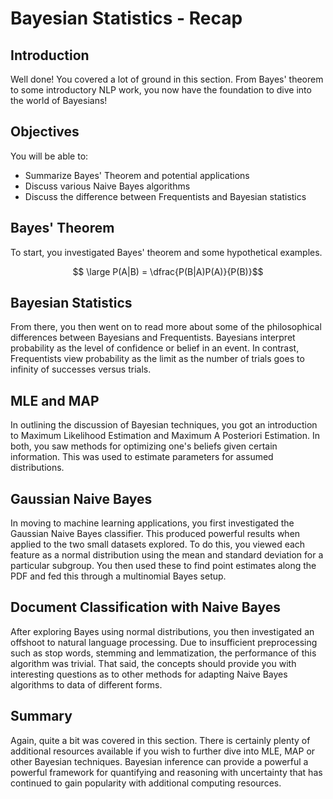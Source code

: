 
# Bayesian Statistics - Recap

## Introduction

Well done! You covered a lot of ground in this section. From Bayes' theorem to some introductory NLP work, you now have the foundation to dive into the world of Bayesians!

## Objectives

You will be able to:

* Summarize Bayes' Theorem and potential applications
* Discuss various Naive Bayes algorithms
* Discuss the difference between Frequentists and Bayesian statistics


## Bayes' Theorem

To start, you investigated Bayes' theorem and some hypothetical examples.

$$ \large P(A|B) = \dfrac{P(B|A)P(A)}{P(B)}$$


## Bayesian Statistics


From there, you then went on to read more about some of the philosophical differences between Bayesians and Frequentists. Bayesians interpret probability as the level of confidence or belief in an event. In contrast, Frequentists view probability as the limit as the number of trials goes to infinity of successes versus trials. 

## MLE and MAP

In outlining the discussion of Bayesian techniques, you got an introduction to Maximum Likelihood Estimation and Maximum A Posteriori Estimation. In both, you saw methods for optimizing one's beliefs given certain information. This was used to estimate parameters for assumed distributions.

## Gaussian Naive Bayes

In moving to machine learning applications, you first investigated the Gaussian Naive Bayes classifier. This produced powerful results when applied to the two small datasets explored. To do this, you viewed each feature as a normal distribution using the mean and standard deviation for a particular subgroup. You then used these to find point estimates along the PDF and fed this through a multinomial Bayes setup.

## Document Classification with Naive Bayes

After exploring Bayes using normal distributions, you then investigated an offshoot to natural language processing. Due to insufficient preprocessing such as stop words, stemming and lemmatization, the performance of this algorithm was trivial. That said, the concepts should provide you with interesting questions as to other methods for adapting Naive Bayes algorithms to data of different forms.

## Summary

Again, quite a bit was covered in this section. There is certainly plenty of additional resources available if you wish to further dive into MLE, MAP or other Bayesian techniques. Bayesian inference can provide a powerful a powerful framework for quantifying and reasoning with uncertainty that has continued to gain popularity with additional computing resources. 
